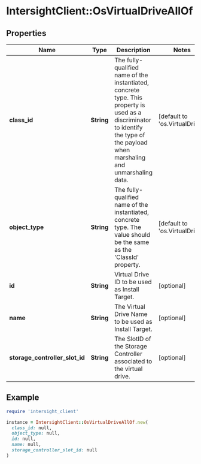 # IntersightClient::OsVirtualDriveAllOf

## Properties

| Name | Type | Description | Notes |
| ---- | ---- | ----------- | ----- |
| **class_id** | **String** | The fully-qualified name of the instantiated, concrete type. This property is used as a discriminator to identify the type of the payload when marshaling and unmarshaling data. | [default to &#39;os.VirtualDrive&#39;] |
| **object_type** | **String** | The fully-qualified name of the instantiated, concrete type. The value should be the same as the &#39;ClassId&#39; property. | [default to &#39;os.VirtualDrive&#39;] |
| **id** | **String** | Virtual Drive ID to be used as Install Target. | [optional] |
| **name** | **String** | The Virtual Drive Name to be used as Install Target. | [optional] |
| **storage_controller_slot_id** | **String** | The SlotID of the Storage Controller associated to the virtual drive. | [optional] |

## Example

```ruby
require 'intersight_client'

instance = IntersightClient::OsVirtualDriveAllOf.new(
  class_id: null,
  object_type: null,
  id: null,
  name: null,
  storage_controller_slot_id: null
)
```

